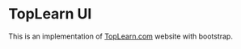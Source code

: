 # TopLearn UI

This is an implementation of [TopLearn.com](https://toplearn.com) website with bootstrap.
